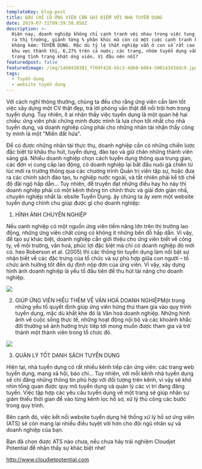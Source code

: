 ```yaml
---
templateKey: blog-post
title: ĐÂU CHỈ CÓ ỨNG VIÊN CẦN GHI ĐIỂM VỚI NHÀ TUYỂN DỤNG
date: 2019-07-31T09:59:58.856Z
description: >-
  Hiện nay, doanh nghiệp không chỉ cạnh tranh với nhau trong việc tung sản phẩm
  ra thị trường, giành từng % phân khúc mà còn có một cuộc cạnh tranh khốc liệt
  không kém: TUYỂN DỤNG. Mặc dù tỷ lệ thất nghiệp vẫn ở con số rất cao 10,21% ở
  khu vực thành thị, 6,27% trên cả nước; các trang, nhóm tuyển dụng vẫn đang
  trong tình trạng khát ứng viên. Vì đâu nên nỗi?
featuredpost: false
featuredimage: /img/1460430381_f769f428-b5c3-4db0-b064-50014343ddc9.jpg
tags:
  - Tuyển dụng
  - website tuyển dụng
---
```

Với cách nghĩ thông thường, chúng ta đều cho rằng ứng viên cần làm tốt việc xây dựng một CV thật đẹp, trả lời phỏng vấn thật  để nổi trội hơn trong tuyển dụng. Tuy nhiên, ít ai nhận thấy việc  tuyển dụng là một quan hệ hai chiều: ứng viên phải chứng minh được mình là lựa chọn tốt nhất cho nhà tuyển dụng, và doanh nghiêp cũng phải cho những nhân tài nhận thấy công ty mình là một "Miền đất hứa".

Để có được những nhân tài thực thụ, doanh nghiệp cần có những chiến lược đặc biệt từ khâu thu hút, tuyển dụng, đào tạo và giữ chân những thành viên sáng giá. Nhiều doanh nghiệp chọn cách tuyển dụng thông qua trung gian, các đơn vị cung cấp lao động, có doanh nghiệp lại bắt đầu nuôi gà chiến từ lúc mới ra trường thông qua các chương trình Quản trị viên tập sự, hoặc đưa ra các chính sách đào tạo, tu nghiệp nước ngoài, và tất nhiên phải kể tới chế độ đãi ngộ hấp dẫn... Tuy nhiên, để truyền đạt những điều hay ho này thì doanh nghiệp phải có một kênh thông tin chính thức và giải  đơn giản nhấ, chuyên nghiệp nhất là: ebsite Tuyển Dụng. ậy chúng ta ãy xem một website tuyển dụng chỉnh chu giúp được gì cho doanh nghiệp:

1. HÌNH ẢNH CHUYÊN NGHIỆP

Nếu oanh nghiệp có một nguồn ứng viên tiềm năng lớn trên thị trường lao động, những ứng viên chất cũng có không ít những bến đỗ hấp dẫn. Vì vậy, để tạo sự khác biệt, doanh nghiệp cần giới thiệu cho ứng viên biết về công ty, về môi trường, văn hoá, phúc lợi đặc biệt mà chỉ có doanh nghiệp đó mới có. heo Roberson et al. (2005) thì các thông tin tuyển dụng làm nổi bật sự nhận biết về các đặc trưng của tổ chức và sự phù hợp giữa con người – tổ chức ảnh hưởng tốt đến dự định nộp đơn của ứng viên. Vì vậy, xây dựng hình ảnh doanh nghiệp là yếu tố đầu tiên để thu hút tài năng cho doanh nghiệp.

![](/img/screen-shot-2019-07-16-at-9.39.04-pm.png)

2. GIÚP ỨNG VIÊN HIỂU THÊM VỀ VĂN HOÁ DOANH NGHIỆPMột trong những yếu tố quyết định giúp ứng viên hứng thú tham gia vào quy trình tuyển dụng, mặc dù khắt khe đó là Văn hoá doanh nghiệp. Những hình ảnh về cuộc sống thực tế, những hoạt động nội bộ và các khoảnh khắc đời thường sẽ ảnh hưởng trực tiếp tới mong muốn được tham gia và trở thành một thành viên trong tổ chức đó.

![](/img/culture.jpeg)

3. QUẢN LÝ TỐT DANH SÁCH TUYỂN DỤNG

Hiện tại, nhà tuyển dụng có rất nhiều kênh tiếp cận ứng viên: các trang web tuyển dụng, mạng xã hội, báo chí... Tuy nhiên, với mỗi kênh nhà tuyển dụng sẽ chỉ đăng những thông tin phù hợp với đối tượng trên kênh, vì vậy sẽ khó nhìn tổng quan được quy mô tuyển dụng và quản lý các vị trí đang đăng tuyển. Việc tập hợp các yêu cầu tuyển dụng về một trang sẽ giúp nhân sự giảm thiểu thời gian để vào từng kênh lọc hồ sơ, xử lý thủ công các bước trong quy trình. 

Bên cạnh đó, việc kết nối website tuyển dụng hệ thống xử lý hồ sơ ứng viên (ATS) sẽ còn mang lại nhiều điều tuyệt vời hơn cho đội ngũ nhân sự và doanh nghiệp của bạn. 

Bạn đã chọn được ATS nào chưa, nếu chưa hãy trải nghiệm Cloudjet Potential để nhận thấy sự khác biệt nhé!

http://www.cloudjetpotential.com
